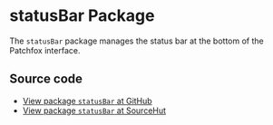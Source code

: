 # statusBar Package

The `statusBar` package manages the status bar at the bottom of the Patchfox interface.

## Source code
* [View package `statusBar` at GitHub](https://github.com/soapdog/patchfox/blob/master/ui/packages/statusBar) 
* [View package `statusBar` at SourceHut](https://git.sr.ht/~soapdog/patchfox/tree/master/item/ui/packages/statusBar)

